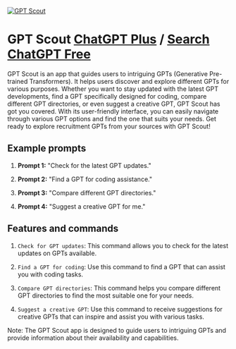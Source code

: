 
[![GPT Scout](https://files.oaiusercontent.com/file-KKZRRNgAxmtAiL8SjwsmVRY2?se=2123-10-18T04%3A36%3A54Z&sp=r&sv=2021-08-06&sr=b&rscc=max-age%3D31536000%2C%20immutable&rscd=attachment%3B%20filename%3De344f98b-b99b-4a42-aace-1a55a9761ae9.png&sig=r0%2BMjwYnymjCDfrUg222ccn0y21ovT8ArDRqQC9KT4Y%3D)](https://chat.openai.com/g/g-7WFNmG7Gz-gpt-scout)

# GPT Scout [ChatGPT Plus](https://chat.openai.com/g/g-7WFNmG7Gz-gpt-scout) / [Search ChatGPT Free](https://gptcall.net/index.html#/?search=GPT%20Scout)

GPT Scout is an app that guides users to intriguing GPTs (Generative Pre-trained Transformers). It helps users discover and explore different GPTs for various purposes. Whether you want to stay updated with the latest GPT developments, find a GPT specifically designed for coding, compare different GPT directories, or even suggest a creative GPT, GPT Scout has got you covered. With its user-friendly interface, you can easily navigate through various GPT options and find the one that suits your needs. Get ready to explore recruitment GPTs from your sources with GPT Scout!

## Example prompts

1. **Prompt 1:** "Check for the latest GPT updates."

2. **Prompt 2:** "Find a GPT for coding assistance."

3. **Prompt 3:** "Compare different GPT directories."

4. **Prompt 4:** "Suggest a creative GPT for me."

## Features and commands

1. `Check for GPT updates`: This command allows you to check for the latest updates on GPTs available.

2. `Find a GPT for coding`: Use this command to find a GPT that can assist you with coding tasks.

3. `Compare GPT directories`: This command helps you compare different GPT directories to find the most suitable one for your needs.

4. `Suggest a creative GPT`: Use this command to receive suggestions for creative GPTs that can inspire and assist you with various tasks.

Note: The GPT Scout app is designed to guide users to intriguing GPTs and provide information about their availability and capabilities.


